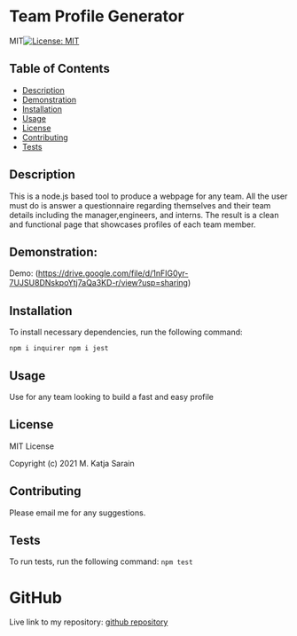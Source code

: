 # Team Profile Generator
MIT[![License: MIT](https://img.shields.io/badge/License-MIT-yellow.svg)](https://opensource.org/licenses/MIT) 
## Table of Contents 
- [Description](#description)
- [Demonstration](#demonstration)
- [Installation](#installation)
- [Usage](#usage)
- [License](#license)
- [Contributing](#contributing)
- [Tests](#tests)


## Description 
This is a node.js based tool to produce a webpage for any team. All the user must do is answer a questionnaire regarding themselves and their team details including the manager,engineers, and interns. The result is a clean and functional page that showcases profiles of each team member.

## Demonstration:
Demo: (https://drive.google.com/file/d/1nFIG0yr-7UJSU8DNskpoYtj7aQa3KD-r/view?usp=sharing)

## Installation
To install necessary dependencies, run the following command:

`npm i inquirer
npm i jest
`

## Usage
Use for any team looking to build a fast and easy profile

## License
MIT License

Copyright (c) 2021 M. Katja Sarain
    
## Contributing
Please email me for any suggestions.

## Tests
To run tests, run the following command:
`
npm test
`

# GitHub

Live link to my repository: [github repository](https://github.com/MarSarain1919/Team-Profile-Generator)
